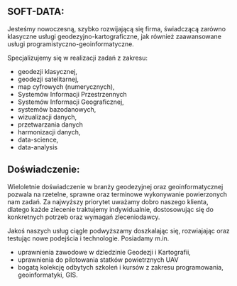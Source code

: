 

## SOFT-DATA:
Jesteśmy nowoczesną, szybko rozwijającą się firma, świadczącą zarówno klasyczne usługi geodezyjno-kartograficzne, jak również zaawansowane usługi programistyczno-geoinformatyczne. 

Specjalizujemy się w realizacji zadań z zakresu: 
- geodezji klasycznej, 
- geodezji satelitarnej, 
- map cyfrowych (numerycznych), 
- Systemów Informacji Przestrzennych 
- Systemów Informacji Geograficznej, 
- systemów bazodanowych, 
- wizualizacji danych, 
- przetwarzania danych
- harmonizacji danych, 
- data-science, 
- data-analysis  

## Doświadczenie:
Wieloletnie doświadczenie w branży geodezyjnej oraz geoinformatycznej pozwala na rzetelne, sprawne oraz terminowe wykonywanie powierzonych nam zadań. Za najwyższy priorytet uważamy dobro naszego klienta, dlatego każde zlecenie traktujemy indywidualnie, dostosowując się do konkretnych potrzeb oraz wymagań zleceniodawcy. 

Jakoś naszych usług ciągle podwyższamy doszkalając się, rozwiajając oraz testując nowe podejścia i technologie. Posiadamy m.in.
- uprawnienia zawodowe w dziedzinie Geodezji i Kartografii,
- uprawnienia do pilotowania statków powietrznych UAV
- bogatą kolekcję odbytych szkoleń i kursów z zakresu programowania, geoinformatyki, GIS.

